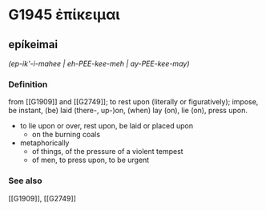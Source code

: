 # G1945 ἐπίκειμαι

## epíkeimai

_(ep-ik'-i-mahee | eh-PEE-kee-meh | ay-PEE-kee-may)_

### Definition

from [[G1909]] and [[G2749]]; to rest upon (literally or figuratively); impose, be instant, (be) laid (there-, up-)on, (when) lay (on), lie (on), press upon.

- to lie upon or over, rest upon, be laid or placed upon
  - on the burning coals
- metaphorically
  - of things, of the pressure of a violent tempest
  - of men, to press upon, to be urgent

### See also

[[G1909]], [[G2749]]


